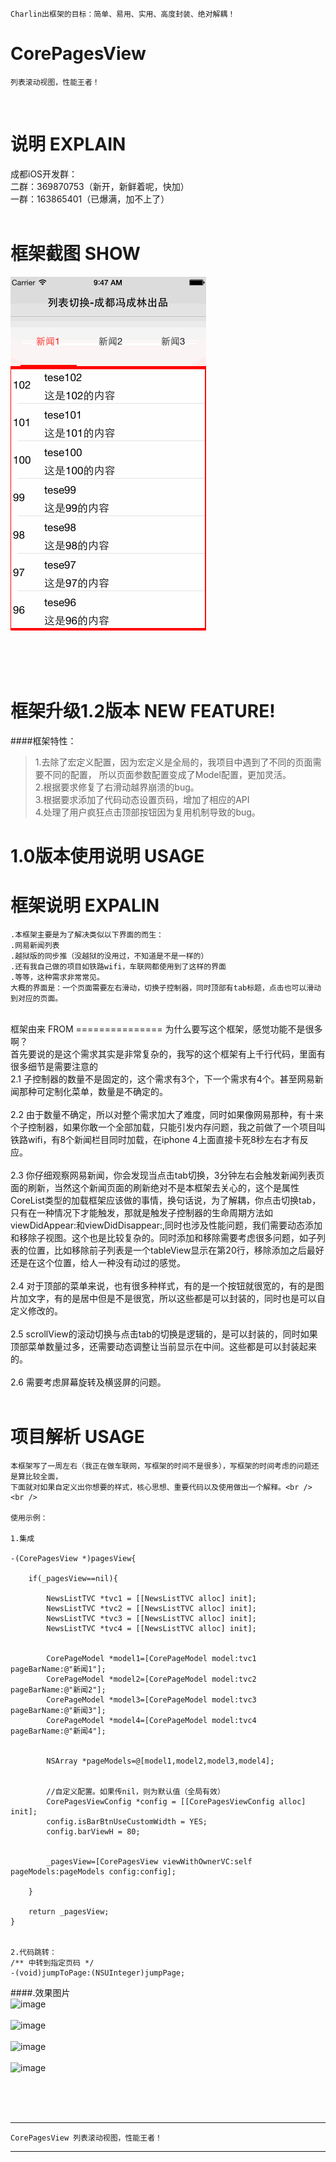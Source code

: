 
    Charlin出框架的目标：简单、易用、实用、高度封装、绝对解耦！

# CorePagesView
    列表滚动视图，性能王者！
<br />

说明 EXPLAIN
===============
成都iOS开发群：<br />
二群：369870753（新开，新鲜着呢，快加） <br />
一群：163865401（已爆满，加不上了）  <br /><br />

框架截图 SHOW
===============
![image](./CorePagesView/show2.gif)<br /><br />
<br />



<br />

框架升级1.2版本 NEW FEATURE!
===============

####框架特性：<br />
>1.去除了宏定义配置，因为宏定义是全局的，我项目中遇到了不同的页面需要不同的配置，
所以页面参数配置变成了Model配置，更加灵活。<br />
>2.根据要求修复了右滑动越界崩溃的bug。<br />
>3.根据要求添加了代码动态设置页码，增加了相应的API<br />
>4.处理了用户疯狂点击顶部按钮因为复用机制导致的bug。<br />



1.0版本使用说明 USAGE
===============


框架说明 EXPALIN
===============
    .本框架主要是为了解决类似以下界面的而生：
    .网易新闻列表
    .越狱版的同步推（没越狱的没用过，不知道是不是一样的）
    .还有我自己做的项目如铁路wifi，车联网都使用到了这样的界面
    .等等，这种需求非常常见。
    大概的界面是：一个页面需要左右滑动，切换子控制器，同时顶部有tab标题，点击也可以滑动到对应的页面。
    
    
<br />
框架由来 FROM
===============
为什么要写这个框架，感觉功能不是很多啊？<br />
首先要说的是这个需求其实是非常复杂的，我写的这个框架有上千行代码，里面有很多细节是需要注意的<br />
2.1 子控制器的数量不是固定的，这个需求有3个，下一个需求有4个。甚至网易新闻那种可定制化菜单，数量是不确定的。<br /><br />
2.2 由于数量不确定，所以对整个需求加大了难度，同时如果像网易那种，有十来个子控制器，如果你敢一个全部加载，只能引发内存问题，我之前做了一个项目叫铁路wifi，有8个新闻栏目同时加载，在iphone 4上面直接卡死8秒左右才有反应。<br /><br />
2.3 你仔细观察网易新闻，你会发现当点击tab切换，3分钟左右会触发新闻列表页面的刷新，当然这个新闻页面的刷新绝对不是本框架去关心的，这个是属性CoreList类型的加载框架应该做的事情，换句话说，为了解耦，你点击切换tab，只有在一种情况下才能触发，那就是触发子控制器的生命周期方法如viewDidAppear:和viewDidDisappear:,同时也涉及性能问题，我们需要动态添加和移除子视图。这个也是比较复杂的。同时添加和移除需要考虑很多问题，如子列表的位置，比如移除前子列表是一个tableView显示在第20行，移除添加之后最好还是在这个位置，给人一种没有动过的感觉。<br /><br />
2.4 对于顶部的菜单来说，也有很多种样式，有的是一个按钮就很宽的，有的是图片加文字，有的是居中但是不是很宽，所以这些都是可以封装的，同时也是可以自定义修改的。<br /><br />
2.5 scrollView的滚动切换与点击tab的切换是逻辑的，是可以封装的，同时如果顶部菜单数量过多，还需要动态调整让当前显示在中间。这些都是可以封装起来的。<br /><br />
2.6 需要考虑屏幕旋转及横竖屏的问题。<br /><br />
    
项目解析 USAGE
===============
    本框架写了一周左右（我正在做车联网，写框架的时间不是很多），写框架的时间考虑的问题还是算比较全面，
    下面就对如果自定义出你想要的样式，核心思想、重要代码以及使用做出一个解释。<br /><br />
    
    使用示例：
    
    1.集成
        
    -(CorePagesView *)pagesView{
    
        if(_pagesView==nil){
            
            NewsListTVC *tvc1 = [[NewsListTVC alloc] init];
            NewsListTVC *tvc2 = [[NewsListTVC alloc] init];
            NewsListTVC *tvc3 = [[NewsListTVC alloc] init];
            NewsListTVC *tvc4 = [[NewsListTVC alloc] init];
            
            
            CorePageModel *model1=[CorePageModel model:tvc1 pageBarName:@"新闻1"];
            CorePageModel *model2=[CorePageModel model:tvc2 pageBarName:@"新闻2"];
            CorePageModel *model3=[CorePageModel model:tvc3 pageBarName:@"新闻3"];
            CorePageModel *model4=[CorePageModel model:tvc4 pageBarName:@"新闻4"];
            
            
            NSArray *pageModels=@[model1,model2,model3,model4];
            
        
            //自定义配置。如果传nil，则为默认值（全局有效）
            CorePagesViewConfig *config = [[CorePagesViewConfig alloc] init];
            config.isBarBtnUseCustomWidth = YES;
            config.barViewH = 80;
            
    
            _pagesView=[CorePagesView viewWithOwnerVC:self pageModels:pageModels config:config];

        }
        
        return _pagesView;
    }
    
    
    2.代码跳转：
    /** 中转到指定页码 */
    -(void)jumpToPage:(NSUInteger)jumpPage;
    
    
    
    
    
####.效果图片<br />
![image](./CorePagesView/pic/1.png)<br /><br />
![image](./CorePagesView/pic/2.png)<br /><br />
![image](./CorePagesView/pic/3.png)<br /><br />
![image](./CorePagesView/pic/4.png)<br /><br />



<br /><br />


-----
    CorePagesView 列表滚动视图，性能王者！
-----

<br /><br />
